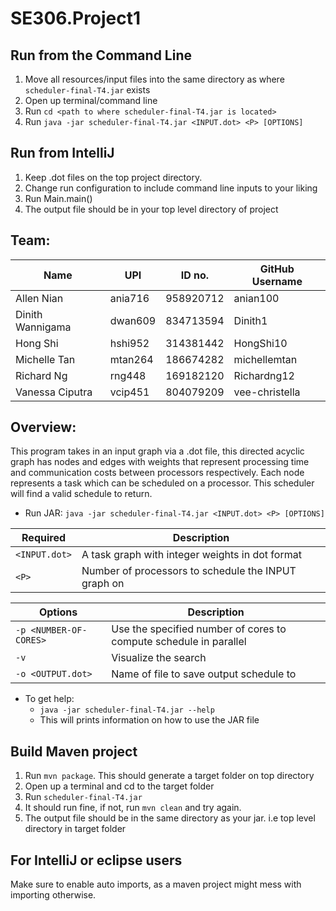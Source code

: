 # SE306.Project1

## Run from the Command Line
1. Move all resources/input files into the same directory as where `scheduler-final-T4.jar` exists
2. Open up terminal/command line
3. Run `cd <path to where scheduler-final-T4.jar is located> `
4. Run `java -jar scheduler-final-T4.jar <INPUT.dot> <P> [OPTIONS]`

## Run from IntelliJ
1. Keep .dot files on the top project directory.
2. Change run configuration to include command line inputs to your liking
3. Run Main.main()
4. The output file should be in your top level directory of project

## Team:
| Name | UPI | ID no. | GitHub Username |
|---|---|---|---|
| Allen Nian | ania716 | 958920712 | anian100 |
| Dinith Wannigama | dwan609 | 834713594 | Dinith1 |
| Hong Shi | hshi952 | 314381442 | HongShi10 |
| Michelle Tan | mtan264 | 186674282 | michellemtan |
| Richard Ng | rng448 | 169182120 | Richardng12 |
| Vanessa Ciputra | vcip451 | 804079209 | vee-christella |


## Overview:
This program takes in an input graph via a .dot file, this directed acyclic graph has nodes and edges with weights that represent processing time and communication costs between processors respectively. Each node represents a task which can be scheduled on a processor. This scheduler will find a valid schedule to return.

- Run JAR: `java -jar scheduler-final-T4.jar <INPUT.dot> <P> [OPTIONS]`

| Required | Description | 
|---|---|
| `<INPUT.dot>` | A task graph with integer weights in dot format |
| `<P>` | Number of processors to schedule the INPUT graph on |

| Options | Description |
|---|---|
| `-p <NUMBER-OF-CORES>` | Use the specified number of cores to compute schedule in parallel |
| `-v` | Visualize the search |
| `-o <OUTPUT.dot>` | Name of file to save output schedule to |

- To get help:
  - `java -jar scheduler-final-T4.jar --help`
  - This will prints information on how to use the JAR file

## Build Maven project

1. Run `mvn package`. This should generate a target folder on top directory
2. Open up a terminal and cd to the target folder
3. Run `scheduler-final-T4.jar`
4. It should run fine, if not, run `mvn clean` and try again.
5. The output file should be in the same directory as your jar. i.e top level directory in target folder

## For IntelliJ or eclipse users

Make sure to enable auto imports, as a maven project might mess with importing otherwise.
